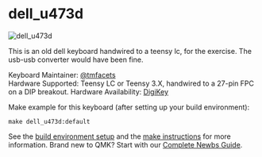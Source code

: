 # dell_u473d

![dell_u473d](https://imgur.com/a/K3OTuGU)

This is an old dell keyboard handwired to a teensy lc, for the exercise. The usb-usb converter would have been fine.

Keyboard Maintainer: [@tmfacets](https://github.com/tmfacets)  
Hardware Supported: Teensy LC or Teensy 3.X, handwired to a 27-pin FPC on a DIP breakout. 
Hardware Availability: [DigiKey](https://www.digikey.com)

Make example for this keyboard (after setting up your build environment):

    make dell_u473d:default

See the [build environment setup](https://docs.qmk.fm/#/getting_started_build_tools) and the [make instructions](https://docs.qmk.fm/#/getting_started_make_guide) for more information. Brand new to QMK? Start with our [Complete Newbs Guide](https://docs.qmk.fm/#/newbs).
